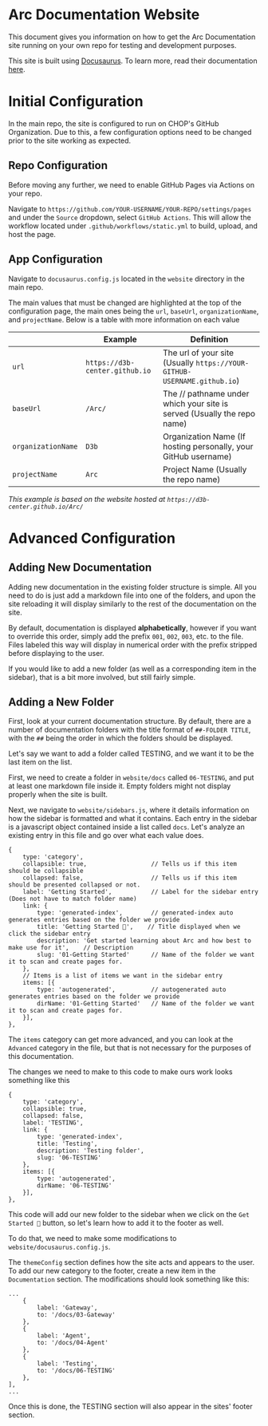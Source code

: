 # Arc Documentation Website

This document gives you information on how to get the Arc Documentation site running on your own repo for testing and
development purposes.

This site is built using [Docusaurus](https://docusaurus.io/). To learn more, read their documentation
[here](https://docusaurus.io/docs).

# Initial Configuration
In the main repo, the site is configured to run on CHOP's GitHub Organization. Due to this, a few configuration options
need to be changed prior to the site working as expected.

## Repo Configuration
Before moving any further, we need to enable GitHub Pages via Actions on your repo.

Navigate to `https://github.com/YOUR-USERNAME/YOUR-REPO/settings/pages` and under the `Source` dropdown, select
`GitHub Actions`. This will allow the workflow located under `.github/workflows/static.yml` to build, upload, and host
the page.


## App Configuration
Navigate to `docusaurus.config.js` located in the `website` directory in the main repo.

The main values that must be changed are highlighted at the top of the configuration page, the main ones being the
`url`, `baseUrl`, `organizationName`, and `projectName`. Below is a table with more information on each value

|                    | Example                        | Definition                                                                       |
|--------------------|--------------------------------|----------------------------------------------------------------------------------|
| `url`              | `https://d3b-center.github.io` | The url of your site (Usually `https://YOUR-GITHUB-USERNAME.github.io`)          |
| `baseUrl`          | `/Arc/`                        | The /<baseUrl>/ pathname under which your site is served (Usually the repo name) |
| `organizationName` | `D3b`                          | Organization Name (If hosting personally, your GitHub username)                  |
| `projectName`      | `Arc`                          | Project Name (Usually the repo name)                                             |
*This example is based on the website hosted at `https://d3b-center.github.io/Arc/`*


# Advanced Configuration

## Adding New Documentation

Adding new documentation in the existing folder structure is simple. All you need to do is just add a markdown file
into one of the folders, and upon the site reloading it will display similarly to the rest of the documentation on the
site.

By default, documentation is displayed **alphabetically**, however if you want to override this order, simply add
the prefix `001`, `002`, `003`, etc. to the file. Files labeled this way will display in numerical order with the
prefix stripped before displaying to the user.

If you would like to add a new folder (as well as a corresponding item in the sidebar), that is a bit more involved, but
still fairly simple.

## Adding a New Folder

First, look at your current documentation structure. By default, there are a number of documentation folders with the
title format of `##-FOLDER TITLE`, with the `##` being the order in which the folders should be displayed.

Let's say we want to add a folder called TESTING, and we want it to be the last item on the list.

First, we need to create a folder in `website/docs` called `06-TESTING`, and put at least one markdown file inside it.
Empty folders might not display properly when the site is built.

Next, we navigate to `website/sidebars.js`, where it details information on how the sidebar is formatted and what it
contains. Each entry in the sidebar is a javascript object contained inside a list called `docs`. Let's analyze an
existing entry in this file and go over what each value does.

```
{
    type: 'category',
    collapsible: true,                  // Tells us if this item should be collapsible
    collapsed: false,                   // Tells us if this item should be presented collapsed or not. 
    label: 'Getting Started',           // Label for the sidebar entry (Does not have to match folder name)
    link: {
        type: 'generated-index',        // generated-index auto generates entries based on the folder we provide
        title: 'Getting Started 🔧',    // Title displayed when we click the sidebar entry
        description: 'Get started learning about Arc and how best to make use for it',    // Description
        slug: '01-Getting Started'      // Name of the folder we want it to scan and create pages for. 
    },
    // Items is a list of items we want in the sidebar entry
    items: [{
        type: 'autogenerated',          // autogenerated auto generates entries based on the folder we provide
        dirName: '01-Getting Started'   // Name of the folder we want it to scan and create pages for. 
    }],
},
```

The `items` category can get more advanced, and you can look at the `Advanced` category in the file, but that is not
necessary for the purposes of this documentation.

The changes we need to make to this code to make ours work looks something like this
```
{
    type: 'category',
    collapsible: true,
    collapsed: false,
    label: 'TESTING',
    link: {
        type: 'generated-index',
        title: 'Testing',
        description: 'Testing folder',
        slug: '06-TESTING'
    },
    items: [{
        type: 'autogenerated',
        dirName: '06-TESTING'
    }],
},
```

This code will add our new folder to the sidebar when we click on the `Get Started 🚀` button, so let's learn how to
add it to the footer as well.

To do that, we need to make some modifications to `website/docusaurus.config.js`.

The `themeConfig` section defines how the site acts and appears to the user. To add our new category to the footer,
create a new item in the `Documentation` section. The modifications should look something like this:

```
...
    {
        label: 'Gateway',
        to: '/docs/03-Gateway'
    },
    {
        label: 'Agent',
        to: '/docs/04-Agent'
    },
    {
        label: 'Testing', 
        to: '/docs/06-TESTING'
    },
],
...
```

Once this is done, the TESTING section will also appear in the sites' footer section. 
